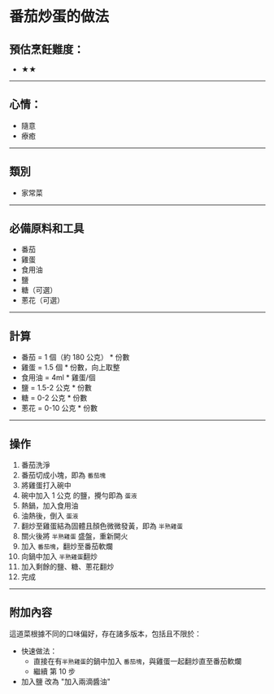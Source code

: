 # 番茄炒蛋的做法

## 預估烹飪難度：

- ★★

---

## 心情：

- 隨意
- 療癒

---

## 類別
- 家常菜

---

## 必備原料和工具

- 番茄
- 雞蛋
- 食用油
- 鹽
- 糖（可選）
- 蔥花（可選）

---

## 計算

- 番茄 = 1 個（約 180 公克） * 份數
- 雞蛋 = 1.5 個 * 份數，向上取整
- 食用油 = 4ml * 雞蛋/個
- 鹽 = 1.5-2 公克 * 份數
- 糖 = 0-2 公克 * 份數
- 蔥花 = 0-10 公克 * 份數

---

## 操作

1. 番茄洗淨
2. 番茄切成小塊，即為 `番茄塊`
3. 將雞蛋打入碗中
4. 碗中加入 1 公克 的鹽，攪勻即為 `蛋液`
5. 熱鍋，加入食用油
6. 油熱後，倒入 `蛋液`
7. 翻炒至雞蛋結為固體且顏色微微發黃，即為 `半熟雞蛋`
8. 關火後將 `半熟雞蛋` 盛盤，重新開火
9. 加入 `番茄塊`，翻炒至番茄軟爛
10. 向鍋中加入 `半熟雞蛋`翻炒
11. 加入剩餘的鹽、糖、蔥花翻炒
12. 完成

---

## 附加內容

這道菜根據不同的口味偏好，存在諸多版本，包括且不限於：

- 快速做法：
  - 直接在有`半熟雞蛋`的鍋中加入 `番茄塊`，與雞蛋一起翻炒直至番茄軟爛
  - 繼續 第 10 步
- 加入鹽 改為 "加入兩滴醬油"

